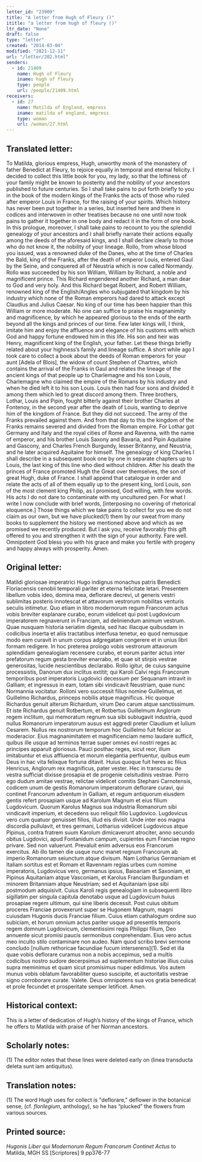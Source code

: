 ```yaml
---
letter_id: "23909"
title: "A letter from Hugh of Fleury ()"
ititle: "a letter from hugh of fleury ()"
ltr_date: "None"
draft: false
type: "letter"
created: "2014-03-04"
modified: "2021-12-11"
url: "/letter/202.html"
senders:
  - id: 21409
    name: Hugh of Fleury
    iname: hugh of fleury
    type: people
    url: /people/21409.html
receivers:
  - id: 27
    name: Matilda of England, empress
    iname: matilda of england, empress
    type: woman
    url: /woman/27.html
---
```

<h2> Translated letter:</h2>To Matilda, glorious empress, Hugh, unworthy monk of the monastery of father Benedict at Fleury, to rejoice equally in temporal and eternal felicity.  I decided to collect this little book for you, my lady, so that the loftiness of your family might be known to posterity and the nobility of your ancestors published to future centuries.  So I shall take pains to put forth briefly to you in the book of the modern kings of the Franks the acts of those who ruled after emperor Louis in France, for the raising of your spirits.  Which history has never been put together in a series, but inserted here and there in codices and interwoven in other treatises because no one until now took pains to gather it together in one body and redact it in the form of one book.  In this prologue, moreover, I shall take pains to recount to you the splendid genealogy of your ancestors and I shall briefly narrate their actions equally among the deeds of the aforesaid kings, and I shall declare clearly to those who do not know it, the nobility of your lineage.
Rollo, from whose blood you issued, was a renowned duke of the Danes, who at the time of Charles the Bald, king of the Franks, after the death of emperor Louis, entered Gaul by the Seine, and conquered all of Neustria which is now called Normandy.  Rollo was succeeded by his son William, William by Richard, a noble and magnificent prince.  This Richard engendered another Richard, a man dear to God and very holy.  And this Richard begat Robert, and Robert William, renowned king of the English/Angles who subjugated that kingdom by his industry which none of the Roman emperors had dared to attack except Claudius and Julius Caesar.  No king of our time has been happier than this William or more moderate.  No one can suffice to praise his magnanimity and magnificence, by which he appeared glorious to the ends of the earth beyond all the kings and princes of our time.  Few later kings will, I think, imitate him and enjoy the affluence and elegance of his customs with which God and happy fortune endowed him in this life.  His son and heir was Henry, magnificent king of the English, your father.
Let these things briefly related about your highness’s family and lineage suffice.  A short while ago I took care to collect a book about the deeds of Roman emperors for your aunt [Adela of Blois], the widow of count Stephen of Chartres, which contains the arrival of the Franks in Gaul and relates the lineage of the ancient kings of that people up to Charlemagne and his son Louis, Charlemagne who claimed the empire of the Romans by his industry and when he died left it to his son Louis.  Louis then had four sons and divided it among them which led to great discord among them.  Three brothers, Lothar, Louis and Pipin, fought bitterly against their brother Charles at Fontenoy, in the second year after the death of Louis, wanting to deprive him of the kingdom of France.  But they did not succeed.  The army of the Franks prevailed against them.  And from that day to this the kingdom of the Franks remains severed and divided from the Roman empire.  For Lothar got Germany and Italy and the royal cities of Rome and Ravenna, with the name of emperor, and his brother Louis Saxony and Bavaria, and Pipin Aquitaine and Gascony, and Charles French Burgundy, lesser Britanny, and Neustria, and he later acquired Aquitaine for himself.  The genealogy of king Charles I shall describe in a subsequent book one by one in separate chapters up to Louis, the last king of this line who died without children.  After his death the princes of France promoted Hugh the Great over themselves, the son of great Hugh, duke of France.  I shall append that catalogue in order and relate the acts of all of them equally up to the present king, lord Louis, son of the most clement king Philip, as I promised, God willing, with few words.  His acts I do not dare to contaminate with my uncultured pen.
For what I write I now conclude with brief words, [interposing no covering of rhetorical eloquence.]  Those things which we take pains to collect for you we do not claim as our own, but we have plucked(1) them by our sweat from many books to supplement the history we mentioned above and which as we promised we recently produced.  But I ask you, receive favorably this gift offered to you and strengthen it with the sign of your authority.  Fare well.
Omnipotent God bless you with his grace and make you fertile with progeny and happy always with prosperity.  Amen.
<h2 class="mt-4"> Original letter:</h2>Matildi gloriosae imperatrici Hugo indignus monachus patris Benedicti Floriacensis cenobii temporali pariter et eterna felicitate letari.  Presentem libellum vobis ideo, domina mea, deflorare decrevi, ut generis vestri sublimitas posteris innotescat et attavorum vestrorum nobilitas venturis seculis intimetur.  Quo etiam in libro modernorum regum Francorum actus vobis breviter explanare curabo, eorum videlicet qui post Lugdovicum imperatorem regnaverunt in Franciam, ad deliniendum animum vestrum.  Quae nusquam historia seriatim digesta, sed hac illacque quibusdam in codicibus inserta et aliis tractatibus interfusa tenetur, eo quod nemusque modo eam curavit in unum corpus adgregatam congerere et in unius libri formam redigere.  In hoc preterea prologo vobis vestrorum attavorum splendidam genealogiam recensere curabo, et eorum pariter actus inter prefatorum regum gesta breviter enarrabo, et quae sit stirpis vestrae generositas, lucide nescientibus declarabo.  Rollo igitur, de cuius sanguine processistis, Danorum dux inclitus extitit; qui Karoli Calvi regis Francorum temporibus post imperatoris Lugdovici decessum per Sequanam intravit in Galliam; et ingressus in eam, totam sibi vindicavit Neustriam, quae nunc Normannia vocitatur.  Rolloni vero successit filius nomine Guillelmus, et Guillelmo Richardus, princeps nobilis atque magnificus.  Hic quoque Richardus genuit alterum Richardum, virum Deo carum atque sanctissimum.  Et iste Richardus genuit Rotbertum, et Rotbertus Guillelmum Anglorum regem inclitum, qui memoratum regnum sua sibi subiugavit industria, quod nullus Romanorum imperatorum ausus est aggredi preter Claudium et Iulium Cesarem.  Nullus rex nostrorum temporum hoc Guillelmo fuit felicior ac moderacior.  Eius magnanimitatem et magnificenciam nemo laudare sufficit, quibus ille usque ad terminos terrae super omnes evi nostri reges ac principes apparuit gloriosus.  Pauci posthac reges, sicut reor, illum imitabuntur et eius affluencia et morum elegantia perfruentur, quibus eum Deus in hac vita felixque fortuna ditavit.  Huius quoque fuit heres ac filius Henricus, Anglorum rex magnificus, pater vester.  Hec in transcursu de vestra sufficiat dixisse prosapia et de progenie celsitudinis vestrae.  Porro ego dudum amitae vestrae, relictae videlicet comitis Stephani Carnotensis, codicem unum de gestis Romanorum imperatorum deflorare curavi, qui continet Francorum adventum in Galliam, et regum antiquorum eiusdem gentis refert prosapiam usque ad Karolum Magnum et eius filium Lugdovicum.  Quorum Karolus Magnus sua industria Romanorum sibi vindicavit imperium, et decedens suo reliquit filio Lugdovico.  Lugdovicus vero cum quatuor genuisset filios, illud eis divisit.  Unde inter eos magna discordia pullulavit, et tres germani, Lotharius videlicet Lugdovicus atque Pipinus, contra fratrem suum Karolum dimicaverunt atrociter, anno secundo obitus Lugdovici, apud Fontanidum campum, cupientes eum Franciae regno privare.  Sed non valuerunt.  Prevaluit enim adversus eos Francorum exercitus.  Ab illo tamen die usque nunc manet regnum Francorum ab imperio Romanorum seiunctum atque divisum.  Nam Lotharius Germaniam et Italiam sortitus est et Romam et Ravennam regias urbes cum nomine imperatoris, Lugdovicus vero, germanus ipsius, Baioariam et Saxoniam, et Pipinus Aquitaniam atque Vasconiam, et Karolus Franciam Burgundiam et minorem Britanniam atque Neustriam; sed et Aquitaniam ipse sibi postmodum adquisivit.  Cuius Karoli regis genealogiam in subsequenti libro sigillatim per singula capitula denotabo usque ad Lugdovicum huius prosapiae regem ultimum, qui sine liberis decessit.  Post cuius obitum proceres Franciae provexerunt super se Hugonem Magnum, magni cuiusdam Hugonis ducis Franciae filium.  Cuius etiam cathalogum ordine suo subiciam, et horum omnium actus pariter usque ad presentis temporis regem domnum Lugdovicum, clementissimi regis Philippi filium, Deo annuente sicut promisi paucis sermonibus conprehendam.  Eius vero actus meo inculto stilo contaminare non audeo.  Nam quod scribo brevi sermone concludo [nullum rethoricae facundiae fucum interserens](1).  Sed et illa quae vobis deflorare curamus non a nobis accepimus, sed a multis codicibus nostro sudore decerpsimus ad suplementum historiae illius cuius supra meminimus et quam sicut promisimus nuper edidimus.  Vos autem munus vobis oblatum favorabiliter queso suscipite, et auctoritatis vestrae signo corroborare curate.  Valete.  Deus omnipotens sua vos gratia benedicat et prole fecundet et prosperitate semper letificet.  Amen.
<h2 class="mt-4"> Historical context:</h2>This is a letter of dedication of Hugh’s history of the kings of France, which he offers to Matilda with praise of her Norman ancestors.
<h2 class="mt-4"> Scholarly notes:</h2>(1)  The editor notes that these lines were deleted early on (linea transducta deleta sunt iam antiquitus).
<h2 class="mt-4"> Translation notes:</h2><p>(1) The word Hugh uses for collect is "deflorare," deflower in the botanical sense, (cf. <em>florilegium</em>, anthology), so he has “plucked” the flowers from various sources.</p><h2 class="mt-4"> Printed source:</h2><p><em>Hugonis Liber qui Modernorum Regum Francorum Continet Actus</em> to Matilda, MGH SS [Scriptores] 9 pp376-77</p>